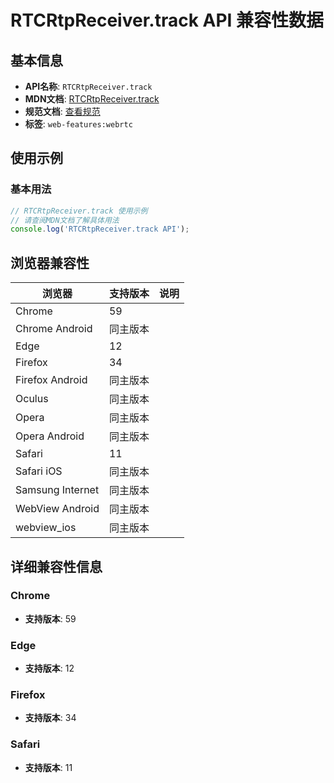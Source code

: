 # RTCRtpReceiver.track API 兼容性数据

## 基本信息

- **API名称**: `RTCRtpReceiver.track`
- **MDN文档**: [RTCRtpReceiver.track](https://developer.mozilla.org/docs/Web/API/RTCRtpReceiver/track)
- **规范文档**: [查看规范](https://w3c.github.io/webrtc-pc/#dom-rtpreceiver-track)
- **标签**: `web-features:webrtc`

## 使用示例

### 基本用法

```javascript
// RTCRtpReceiver.track 使用示例
// 请查阅MDN文档了解具体用法
console.log('RTCRtpReceiver.track API');
```

## 浏览器兼容性

| 浏览器 | 支持版本 | 说明 |
|--------|----------|------|
| Chrome | 59 |  |
| Chrome Android | 同主版本 |  |
| Edge | 12 |  |
| Firefox | 34 |  |
| Firefox Android | 同主版本 |  |
| Oculus | 同主版本 |  |
| Opera | 同主版本 |  |
| Opera Android | 同主版本 |  |
| Safari | 11 |  |
| Safari iOS | 同主版本 |  |
| Samsung Internet | 同主版本 |  |
| WebView Android | 同主版本 |  |
| webview_ios | 同主版本 |  |

## 详细兼容性信息

### Chrome

- **支持版本**: 59

### Edge

- **支持版本**: 12

### Firefox

- **支持版本**: 34

### Safari

- **支持版本**: 11

